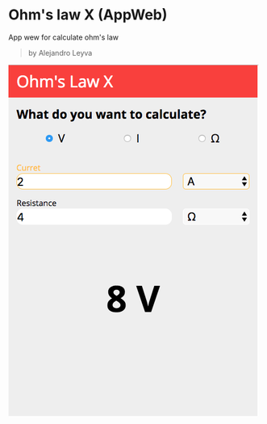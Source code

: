 # Ohm's law X (AppWeb)

App wew for calculate ohm's law 

> by Alejandro Leyva

![view](https://github.com/jalmx/ohm_law_x_app_web/raw/master/views/firts_view.png)